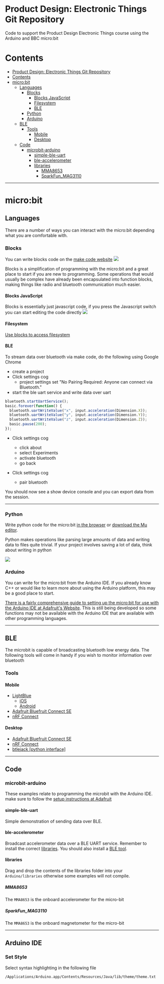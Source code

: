 # Product Design: Electronic Things Git Repository

Code to support the Product Design Electronic Things course using the Arduino and BBC micro:bit

# Contents

<!-- TOC depthFrom:1 depthTo:6 withLinks:1 updateOnSave:1 orderedList:0 -->

- [Product Design: Electronic Things Git Repository](#product-design-electronic-things-git-repository)
- [Contents](#contents)
- [micro:bit](#microbit)
	- [Languages](#languages)
		- [Blocks](#blocks)
			- [Blocks JavaScript](#blocks-javascript)
			- [Filesystem](#filesystem)
			- [BLE](#ble)
		- [Python](#python)
		- [Arduino](#arduino)
	- [BLE](#ble)
		- [Tools](#tools)
			- [Mobile](#mobile)
			- [Desktop](#desktop)
	- [Code](#code)
		- [microbit-arduino](#microbit-arduino)
			- [simple-ble-uart](#simple-ble-uart)
			- [ble-accelerometer](#ble-accelerometer)
			- [libraries](#libraries)
				- [MMA8653](#mma8653)
				- [SparkFun_MAG3110](#sparkfunmag3110)

<!-- /TOC -->

---

# micro:bit

## Languages

There are a number of ways you can interact with the micro:bit depending what you are comfortable with.

### Blocks

You can write blocks code on the [make code website](https://makecode.microbit.org/)
![](https://www.imda.gov.sg/-/media/digital-maker/projects/javascript-blocks-editor.png?h=194&w=374&la=en&hash=BE73D5B5DBA8952A0C4BC3C756F71C5EB36CD26F)

Blocks is a simplification of programming with the micro:bit and a great place to start if you are new to programming. Some operations that would usually be complex have already been encapsulated into function blocks, making things like radio and bluetooth communication much easier.

#### Blocks JavaScript

Blocks is essentially just javascript code, if you press the Javascript switch you can start editing the code directly
![](https://techtutorialsx.files.wordpress.com/2017/09/microbit-board-hello-world-javascript-blocks-editor.png)

#### Filesystem

[Use blocks to access filesystem](https://support.microbit.org/support/solutions/articles/19000067844-how-do-i-access-files-on-the-micro-bit-in-the-makecode-editor-)

#### BLE

To stream data over bluetooth via make code, do the following using Google Chrome

- create a project
- Click settings cog
  - project settings set "No Pairing Required: Anyone can connect via Bluetooth."
- start the ble uart service and write data over uart

```js
bluetooth.startUartService();
basic.forever(function() {
  bluetooth.uartWriteValue("x", input.acceleration(Dimension.X));
  bluetooth.uartWriteValue("y", input.acceleration(Dimension.Y));
  bluetooth.uartWriteValue("z", input.acceleration(Dimension.Z));
  basic.pause(200);
});
```

- Click settings cog
  - click about
  - select Experiments
  - activate bluetooth
  - go back


- Click settings cog
  - pair bluetooth

You should now see a show device console and you can export data from the session.

---

### Python

Write python code for the micro:bit [in the browser](https://python.microbit.org/v/1.1) or [download the Mu editor](http://codewith.mu).

Python makes operations like parsing large amounts of data and writing data to files quite trivial. If your project involves saving a lot of data, think about writing in python

![](https://cdn-learn.adafruit.com/assets/assets/000/034/807/medium800/microcontrollers_Screen_Shot_2016-08-15_at_10.02.15_PM.png?1471323782)

### Arduino

You can write for the micro:bit from the Arduino IDE. If you already know C++ or would like to learn more about using the Arduino platform, this may be a good place to start.

[There is a fairly comprehensive guide to setting up the micro:bit for use with the Arduino IDE at Adafruit's Website](https://learn.adafruit.com/use-micro-bit-with-arduino/overview). This is still being developed so some functions may not be available with the Arduino IDE that are available with other programming languages.

---

## BLE

The microbit is capable of broadcasting bluetooth low energy data. The following tools will come in handy if you wish to monitor information over bluetooth

### Tools

#### Mobile

- [LightBlue](https://punchthrough.com)
  - [iOS](https://itunes.apple.com/us/app/lightblue-explorer-bluetooth/id557428110?mt=8)
  - [Android](https://play.google.com/store/apps/details?id=com.punchthrough.lightblueexplorer&pcampaignid=MKT-Other-global-all-co-prtnr-py-PartBadge-Mar2515-1)
- [Adafruit Bluefruit Connect SE](https://learn.adafruit.com/bluefruit-le-connect-for-ios)
- [nRF Connect](https://www.nordicsemi.com/Software-and-Tools/Development-Tools/nRF-Connect-for-mobile)

#### Desktop

- [Adafruit Bluefruit Connect SE](https://github.com/adafruit/adafruit-bluefruit-le-desktop)
- [nRF Connect](https://www.nordicsemi.com/Software-and-Tools/Development-Tools/nRF-Connect-for-desktop)
- [btlejack [python interface]](https://github.com/virtualabs/btlejack)

---

## Code

### microbit-arduino

These examples relate to programming the microbit with the Arduino IDE. make sure to follow the [setup instructions at Adafruit](https://learn.adafruit.com/use-micro-bit-with-arduino/install-board-and-blink)

#### simple-ble-uart

Simple demonstration of sending data over BLE.

#### ble-accelerometer

Broadcast accelerometer data over a BLE UART service. Remember to install the correct [libraries](#libraries). You should also install a [BLE tool](#tools).

#### libraries

Drag and drop the contents of the libraries folder into your `Arduino/libraries` otherwise some examples will not compile.

##### MMA8653

The `MMA8653` is the onboard accelerometer for the micro-bit

##### SparkFun_MAG3110

The `MMA8653` is the onboard magnetometer for the micro-bit

---

## Arduino IDE

### Set Style

Select syntax highlighting in the following file

```bash
/Applications/Arduino.app/Contents/Resources/Java/lib/theme/theme.txt
```
